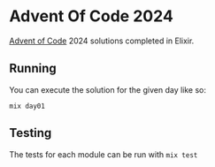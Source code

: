 # Advent Of Code 2024

[Advent of Code](https://adventofcode.com/) 2024 solutions completed in Elixir.

## Running

You can execute the solution for the given day like so:

```
mix day01
```

## Testing

The tests for each module can be run with `mix test`
